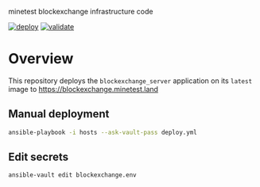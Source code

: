 minetest blockexchange infrastructure code

[![deploy](https://github.com/blockexchange/blockexchange.minetest.land/actions/workflows/deployment.yml/badge.svg)](https://github.com/blockexchange/blockexchange.minetest.land/actions/workflows/deployment.yml)
[![validate](https://github.com/blockexchange/blockexchange.minetest.land/actions/workflows/validate.yml/badge.svg)](https://github.com/blockexchange/blockexchange.minetest.land/actions/workflows/validate.yml)

# Overview

This repository deploys the `blockexchange_server` application on its `latest` image to https://blockexchange.minetest.land

## Manual deployment

```bash
ansible-playbook -i hosts --ask-vault-pass deploy.yml
```

## Edit secrets

```bash
ansible-vault edit blockexchange.env
```